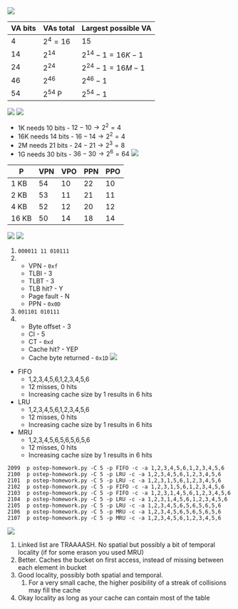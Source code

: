 ![](Pasted%20image%2020240417103815.png)

| VA bits | VAs total  | Largest possible VA |
| ------- | ---------- | ------------------- |
| 4       | $2^4=16$   | 15                  |
| 14      | $2^{14}$   | $2^{14}-1=16K-1$    |
| 24      | $2^{24}$   | $2^{24}-1=16M-1$    |
| 46      | $2^{46}$   | $2^{46}-1$          |
| 54      | $2^{54}$ P | $2^{54}-1$          |
![](Pasted%20image%2020240417104525.png)
![](Pasted%20image%2020240417104537.png)
- 1K needs 10 bits - $12-10\rightarrow2^2=4$
- 16K needs 14 bits - $16-14\rightarrow2^2=4$
- 2M needs 21 bits - $24-21\rightarrow2^3=8$
- 1G needs 30 bits - $36-30\rightarrow2^6=64$
![](Pasted%20image%2020240417105100.png)

| P     | VPN | VPO | PPN | PPO |
| ----- | --- | --- | --- | --- |
| 1 KB  | 54  | 10  | 22  | 10  |
| 2 KB  | 53  | 11  | 21  | 11  |
| 4 KB  | 52  | 12  | 20  | 12  |
| 16 KB | 50  | 14  | 18  | 14  |
![](Pasted%20image%2020240417105738.png)
![](Pasted%20image%2020240417105751.png)
1. `000011 11 010111`
2. 
	- VPN - `0xf`
	- TLBI - 3
	- TLBT - 3
	- TLB hit? - Y
	- Page fault - N
	- PPN - `0x0D`
3. `001101 010111`
4. 
	- Byte offset - 3
	- CI - 5
	- CT - `0xd`
	- Cache hit? - YEP
	- Cache byte returned - `0x1D`
![](Pasted%20image%2020240417111934.png)
- FIFO
	- 1,2,3,4,5,6,1,2,3,4,5,6
	- 12 misses, 0 hits
	- Increasing cache size by 1 results in 6 hits
- LRU
	- 1,2,3,4,5,6,1,2,3,4,5,6
	- 12 misses, 0 hits
	- Increasing cache size by 1 results in 6 hits
- MRU
	- 1,2,3,4,5,6,5,6,5,6,5,6 
	- 12 misses, 0 hits
	- Increasing cache size by 1 results in 6 hits

```
2099  p ostep-homework.py -C 5 -p FIFO -c -a 1,2,3,4,5,6,1,2,3,4,5,6
2100  p ostep-homework.py -C 5 -p LRU -c -a 1,2,3,4,5,6,1,2,3,4,5,6
2101  p ostep-homework.py -C 5 -p LRU -c -a 1,2,3,1,5,6,1,2,3,4,5,6
2102  p ostep-homework.py -C 5 -p FIFO -c -a 1,2,3,1,5,6,1,2,3,4,5,6
2103  p ostep-homework.py -C 5 -p FIFO -c -a 1,2,3,1,4,5,6,1,2,3,4,5,6
2104  p ostep-homework.py -C 5 -p LRU -c -a 1,2,3,1,4,5,6,1,2,3,4,5,6
2105  p ostep-homework.py -C 5 -p LRU -c -a 1,2,3,4,5,6,5,6,5,6,5,6
2106  p ostep-homework.py -C 5 -p MRU -c -a 1,2,3,4,5,6,5,6,5,6,5,6
2107  p ostep-homework.py -C 5 -p MRU -c -a 1,2,3,4,5,6,1,2,3,4,5,6	
```

![](Pasted%20image%2020240417113939.png)
1. Linked list are TRAAAASH. No spatial but possibly a bit of temporal locality (if for some erason you used MRU)
2. Better. Caches the bucket on first access, instead of missing between each element in bucket
3. Good locality, possibly both spatial and temporal. 
	1. For a very small cache, the higher posibility of a streak of collisions may fill the cache
4. Okay locality as long as your cache can contain most of the table